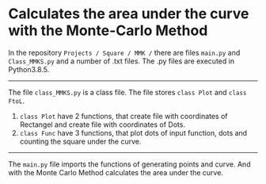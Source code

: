 Calculates the area under the curve with the Monte-Carlo Method
====================================================================
In the repository `Projects / Square / MMK /` there are files `main.py` and` Class_MMKS.py` and a number of .txt files. The .py files are executed in Python3.8.5.
***
The file `class_MMKS.py` is a class file. The file stores `class Plot` and `class FtoL`. 
1. `class Plot` have 2 functions, that create file with coordinates of Rectangel and create file with coordinates of Dots.
2. `class Func` have 3 functions, that plot dots of input function, dots and counting the square under the curve.
***
The `main.py` file imports the functions of generating points and curve. And with the Monte Carlo Method calculates the area under the curve.
